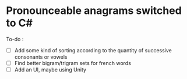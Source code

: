 # Pronounceable anagrams switched to C#

To-do :
- [ ] Add some kind of sorting according to the quantity of successive consonants or vowels
- [ ] Find better bigram/trigram sets for french words
- [ ] Add an UI, maybe using Unity
